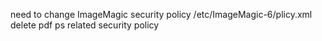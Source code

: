 need to change ImageMagic security policy
/etc/ImageMagic-6/plicy.xml
delete pdf ps related security policy
